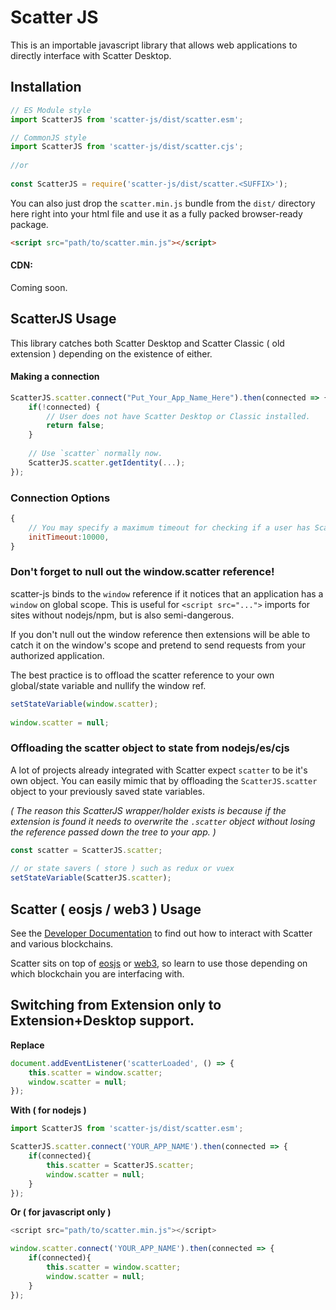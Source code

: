 # Scatter JS

This is an importable javascript library that allows web applications to directly interface with Scatter Desktop.

## Installation

```js
// ES Module style
import ScatterJS from 'scatter-js/dist/scatter.esm';

// CommonJS style
import ScatterJS from 'scatter-js/dist/scatter.cjs';
 
//or
 
const ScatterJS = require('scatter-js/dist/scatter.<SUFFIX>');
```

You can also just drop the `scatter.min.js` bundle from the `dist/` directory here right into 
your html file and use it as a fully packed browser-ready package.

```html
<script src="path/to/scatter.min.js"></script>
```

#### CDN: 

Coming soon.

## ScatterJS Usage

This library catches both Scatter Desktop and Scatter Classic ( old extension ) depending on the
existence of either.

#### Making a connection

```js
ScatterJS.scatter.connect("Put_Your_App_Name_Here").then(connected => {
    if(!connected) {
        // User does not have Scatter Desktop or Classic installed. 
        return false;
    }
    
    // Use `scatter` normally now.
    ScatterJS.scatter.getIdentity(...);
});
```


### Connection Options

```js
{
    // You may specify a maximum timeout for checking if a user has Scatter installed
    initTimeout:10000,
}
```

 
### Don't forget to null out the window.scatter reference!

scatter-js binds to the `window` reference if it notices that an application has a `window` on global scope.
This is useful for `<script src="...">` imports for sites without nodejs/npm, but is also semi-dangerous.

If you don't null out the window reference then extensions will be able to catch it on the window's scope 
and pretend to send requests from your authorized application.

The best practice is to offload the scatter reference to your own global/state variable and nullify 
the window ref.

```js
setStateVariable(window.scatter);
 
window.scatter = null;
```


### Offloading the scatter object to state from nodejs/es/cjs

A lot of projects already integrated with Scatter expect `scatter` to be it's own object. 
You can easily mimic that by offloading the `ScatterJS.scatter` object to your previously saved state variables.

_( The reason this ScatterJS wrapper/holder exists is because if the extension is found it needs to overwrite the `.scatter` object 
 without losing the reference passed down the tree to your app. )_

```js
const scatter = ScatterJS.scatter;
 
// or state savers ( store ) such as redux or vuex 
setStateVariable(ScatterJS.scatter);
```


## Scatter ( eosjs / web3 ) Usage

See the [Developer Documentation](https://get-scatter.com/docs/dev/getting-started) to find out how to 
interact with Scatter and various blockchains.

Scatter sits on top of [eosjs](https://github.com/EOSIO/eosjs) or [web3](https://github.com/ethereum/web3.js/), 
so learn to use those depending on which blockchain you are interfacing with. 


## Switching from Extension only to Extension+Desktop support.

**Replace**
```js
document.addEventListener('scatterLoaded', () => {
    this.scatter = window.scatter;
    window.scatter = null;
});
```

**With ( for nodejs )**
```js
import ScatterJS from 'scatter-js/dist/scatter.esm';

ScatterJS.scatter.connect('YOUR_APP_NAME').then(connected => {
    if(connected){
        this.scatter = ScatterJS.scatter;
        window.scatter = null;
    }
});
```

**Or ( for javascript only )**
```js
<script src="path/to/scatter.min.js"></script>

window.scatter.connect('YOUR_APP_NAME').then(connected => {
    if(connected){
        this.scatter = window.scatter;
        window.scatter = null;
    }
});
```


